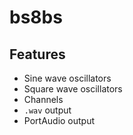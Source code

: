 # bs8bs

## Features

* Sine wave oscillators
* Square wave oscillators
* Channels
* `.wav` output
* PortAudio output
